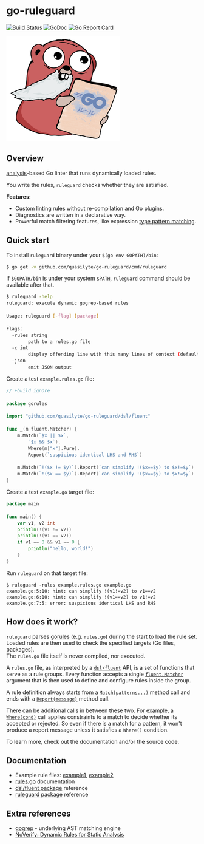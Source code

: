 # go-ruleguard

[![Build Status](https://travis-ci.com/quasilyte/go-ruleguard.svg?branch=master)](https://travis-ci.com/quasilyte/go-ruleguard)
[![GoDoc](https://godoc.org/github.com/quasilyte/go-ruleguard/dsl?status.svg)](https://godoc.org/github.com/quasilyte/go-ruleguard)
[![Go Report Card](https://goreportcard.com/badge/github.com/quasilyte/go-ruleguard)](https://goreportcard.com/report/github.com/quasilyte/go-ruleguard)

![Logo](docs/logo_small.png)

## Overview

[analysis](https://godoc.org/golang.org/x/tools/go/analysis)-based Go linter that runs dynamically loaded rules.

You write the rules, `ruleguard` checks whether they are satisfied.

**Features:**

* Custom linting rules without re-compilation and Go plugins.
* Diagnostics are written in a declarative way.
* Powerful match filtering features, like expression [type pattern matching](docs/gorules.md#type-pattern-matching).

## Quick start

To install `ruleguard` binary under your `$(go env GOPATH)/bin`:

```bash
$ go get -v github.com/quasilyte/go-ruleguard/cmd/ruleguard
```

If `$GOPATH/bin` is under your system `$PATH`, `ruleguard` command should be available after that.<br>

```bash
$ ruleguard -help
ruleguard: execute dynamic gogrep-based rules

Usage: ruleguard [-flag] [package]

Flags:
  -rules string
    	path to a rules.go file
  -c int
    	display offending line with this many lines of context (default -1)
  -json
    	emit JSON output
```

Create a test `example.rules.go` file:

```go
// +build ignore

package gorules

import "github.com/quasilyte/go-ruleguard/dsl/fluent"

func _(m fluent.Matcher) {
	m.Match(`$x || $x`,
		`$x && $x`).
		Where(m["x"].Pure).
		Report(`suspicious identical LHS and RHS`)

	m.Match(`!($x != $y)`).Report(`can simplify !($x==$y) to $x!=$y`)
	m.Match(`!($x == $y)`).Report(`can simplify !($x==$y) to $x!=$y`)
}
```

Create a test `example.go` target file:

```go
package main

func main() {
	var v1, v2 int
	println(!(v1 != v2))
	println(!(v1 == v2))
	if v1 == 0 && v1 == 0 {
		println("hello, world!")
	}
}
```

Run `ruleguard` on that target file:

```
$ ruleguard -rules example.rules.go example.go
example.go:5:10: hint: can simplify !(v1!=v2) to v1==v2
example.go:6:10: hint: can simplify !(v1==v2) to v1!=v2
example.go:7:5: error: suspicious identical LHS and RHS
```

## How does it work?

`ruleguard` parses [gorules](docs/gorules.md) (e.g. `rules.go`) during the start to load the rule set.  
Loaded rules are then used to check the specified targets (Go files, packages).  
The `rules.go` file itself is never compiled, nor executed.

A `rules.go` file, as interpreted by a [`dsl/fluent`](https://godoc.org/github.com/quasilyte/go-ruleguard/dsl/fluent) API, is a set of functions that serve as a rule groups. Every function accepts a single [`fluent.Matcher`](https://godoc.org/github.com/quasilyte/go-ruleguard/dsl/fluent#Matcher) argument that is then used to define and configure rules inside the group.

A rule definition always starts from a [`Match(patterns...)`](https://godoc.org/github.com/quasilyte/go-ruleguard/dsl/fluent#Matcher.Match) method call and ends with a [`Report(message)`](https://godoc.org/github.com/quasilyte/go-ruleguard/dsl/fluent#Matcher.Report) method call.

There can be additional calls in between these two. For example, a [`Where(cond)`](https://godoc.org/github.com/quasilyte/go-ruleguard/dsl/fluent#Matcher.Where) call applies constraints to a match to decide whether its accepted or rejected. So even if there is a match for a pattern, it won't produce a report message unless it satisfies a `Where()` condition.

To learn more, check out the documentation and/or the source code.

## Documentation

* Example rule files: [example1](analyzer/testdata/src/gocritic/gocritic.rules.go), [example2](https://github.com/quasilyte/go-ruleguard/blob/master/analyzer/testdata/src/extra/extra.rules.go)
* [rules.go](docs/gorules.md) documentation
* [dsl/fluent package](https://godoc.org/github.com/quasilyte/go-ruleguard/dsl/fluent) reference
* [ruleguard package](https://godoc.org/github.com/quasilyte/go-ruleguard/ruleguard) reference

## Extra references

* [gogrep](https://github.com/mvdan/gogrep) - underlying AST matching engine
* [NoVerify: Dynamic Rules for Static Analysis](https://medium.com/@vktech/noverify-dynamic-rules-for-static-analysis-8f42859e9253)
